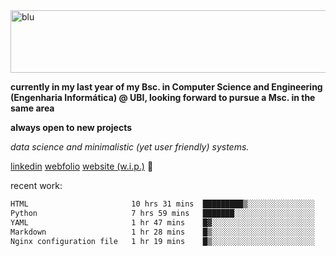 
<img width="1415" height="100" alt="blu" src="https://github.com/rdsilva01/rdsilva01/assets/101207588/deb060e5-d035-4f09-b511-e3f50605b207">

**currently in my last year of my Bsc. in Computer Science and Engineering (Engenharia Informática) @ UBI, looking forward to pursue a Msc. in the same area**

**always open to new projects**

*data science and minimalistic (yet user friendly) systems.*

[linkedin](https://www.linkedin.com/in/rodrigo-silva-455b291bb/)
[webfolio](https://rdsilva01.github.io/portfolio-resume)
[website (w.i.p.)](https://rdsilva01.github.io/) 🏁

<!-- ![](https://komarev.com/ghpvc/?username=rdsilva01) -->

recent work:
<!--START_SECTION:waka-->

```txt
HTML                       10 hrs 31 mins  █████████▒░░░░░░░░░░░░░░░   37.78 %
Python                     7 hrs 59 mins   ███████░░░░░░░░░░░░░░░░░░   28.66 %
YAML                       1 hr 47 mins    █▓░░░░░░░░░░░░░░░░░░░░░░░   06.42 %
Markdown                   1 hr 28 mins    █▒░░░░░░░░░░░░░░░░░░░░░░░   05.29 %
Nginx configuration file   1 hr 19 mins    █▒░░░░░░░░░░░░░░░░░░░░░░░   04.76 %
```

<!--END_SECTION:waka-->

